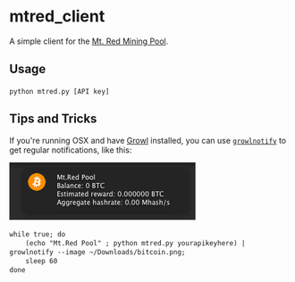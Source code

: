 # mtred_client

A simple client for the [Mt. Red Mining Pool](https://www.mtred.com).

## Usage

`python mtred.py [API key]`

## Tips and Tricks

If you're running OSX and have [Growl](http://growl.info/) installed, you can use [`growlnotify`](http://growl.info/extras.php) to get regular notifications, like this:

![](https://github.com/meqif/mtred_client/raw/master/growl_notification.png)

    while true; do
        (echo "Mt.Red Pool" ; python mtred.py yourapikeyhere) | growlnotify --image ~/Downloads/bitcoin.png;
        sleep 60
    done
